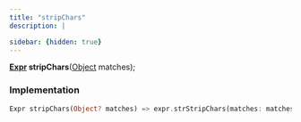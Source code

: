 ```yaml
---
title: "stripChars"
description: |

sidebar: {hidden: true}
---
```

<span class="dart-code"><strong>[Expr] stripChars</strong>(<span class="nobr">[Object] matches</span>);</span>


### Implementation
```dart
Expr stripChars(Object? matches) => expr.strStripChars(matches: matches.expr);
```

[Expr]: /reference/classes/expr/
[Object]: https://api.flutter.dev/flutter/dart-core/Object-class.html